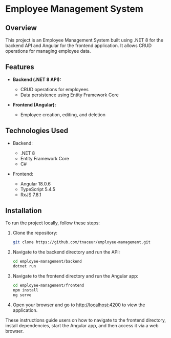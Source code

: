 # Employee Management System

## Overview
This project is an Employee Management System built using .NET 8 for the backend API and Angular for the frontend application. It allows CRUD operations for managing employee data.

## Features
- **Backend (.NET 8 API):**
  - CRUD operations for employees
  - Data persistence using Entity Framework Core

- **Frontend (Angular):**
  - Employee creation, editing, and deletion

## Technologies Used
- Backend:
  - .NET 8
  - Entity Framework Core
  - C#

- Frontend:
  - Angular 18.0.6
  - TypeScript 5.4.5
  - RxJS 7.8.1

## Installation
To run the project locally, follow these steps:

1. Clone the repository:
   ```bash
   git clone https://github.com/tnaceur/employee-management.git

2. Navigate to the backend directory and run the API:

   ```bash
   cd employee-management/backend
   dotnet run
   ```

3. Navigate to the frontend directory and run the Angular app:

   ```bash
   cd employee-management/frontend
   npm install
   ng serve

4. Open your browser and go to [http://localhost:4200](http://localhost:4200) to view the application.

These instructions guide users on how to navigate to the frontend directory, install dependencies, start the Angular app, and then access it via a web browser.

